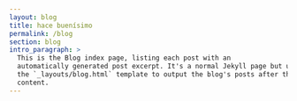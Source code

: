 ```yaml
---
layout: blog
title: hace buenísimo
permalink: /blog
section: blog
intro_paragraph: >
  This is the Blog index page, listing each post with an
  automatically generated post excerpt. It's a normal Jekyll page but uses
  the `_layouts/blog.html` template to output the blog's posts after the page
  content.
---
```


